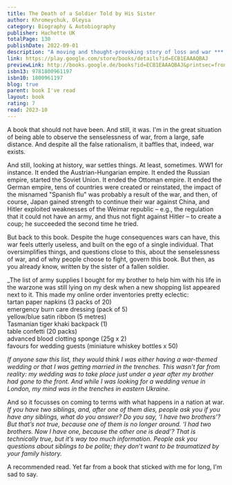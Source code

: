 ```yaml
---  
title: The Death of a Soldier Told by His Sister  
author: Khromeychuk, Oleysa  
category: Biography & Autobiography  
publisher: Hachette UK  
totalPage: 130  
publishDate: 2022-09-01  
description: "A moving and thought-provoking story of loss and war *** 'Elegantly written... packed with the sharpness of moments when a death suddenly becomes real' -TLS 'If you want to understand Ukraine's determination to resist, Olesya Khromeychuk's book is essential.' -Paul Mason, author of How to Stop Fascism 'A touching and brilliantly written account about grief, and also about strength. I read it in one night.' -Olia Hercules 'If you read only one book about the war, this is the one to read.' -Henry Marsh, author of Do No Harm [A] tender and courageous book... Khromeychuk's clear-sighted prose expresses the pain that thousands, even millions, have felt, not just in Ukraine now but in every conflict, past and present. -The Literary Review Magazine WITH A FOREWORD BY PHILIPPE SANDS AND AN INTRODUCTION BY ANDREY KURKOV Killed by shrapnel as he served in the Ukrainian Armed Forces, Olesya Khromeychuk's brother Volodymyr died on the frontline in eastern Ukraine. As Olesya tries to come to terms with losing her brother, she also tries to process the Russian invasion of Ukraine: as an immigrant living far from the frontline, as a historian of war and how societies respond to them, and as a woman, a civilian, and a sister. In this timely blend of memoir and essay, Olesya Khromeychuk tells the story of her brother - the wiser older sibling, the artist and the soldier - and of his death. Deeply moving and thoughtful, The Death of a Soldier Told by His Sister picks apart the ways political violence shapes everyone and everything it touches and depicts with extraordinary intimacy the singular and complicated bond between a brother and sister. Olesya's vivid writing is a personal and powerful commitment to honesty in life, in death and in memory. 'Soon before he died, my brother said he had become a warrior. Why would a thinker, an artist, wish to become a soldier? Perhaps I didn't appreciate what it meant to be a thinker and an artist, or, maybe, what it meant to be a soldier.' 'In vivid, intimate prose and with unflinching honesty, Olesya Khromeychuk introduces us to the brother she lost in the war and found in her grief.' -Dr Rory Finnin, University of Cambridge 'I admire a book that invites me to grapple with knotty questions. Olesya Khromeychuk has written such a book - beautifully.' - Professor Cynthia Enloe, author of Nimo's War 'Moving, intelligent, and brilliantly written.' -Anna Reid, author of Borderland: A Journey Through the History of Ukraine"  
link: https://play.google.com/store/books/details?id=ECB1EAAAQBAJ  
previewLink: http://books.google.de/books?id=ECB1EAAAQBAJ&printsec=frontcover&dq=Khromeychuk&hl=&as_pt=BOOKS&cd=6&source=gbs_api  
isbn13: 9781800961197  
isbn10: 1800961197  
blog: true  
parent: book I've read  
layout: book  
rating: 7  
read: 2023-10  
---  
```

  
A book that should not have been.  And still, it was.  I'm in the great situation of being able to observe the senselessness of war, from a large, safe distance.  And despite all the false rationalism, it baffles that, indeed, war exists.  
  
And still, looking at history, war settles things. At least, sometimes. WW1 for instance.  It ended the Austrian-Hungarian empire.  It ended the Russian empire, started the Soviet Union.  It ended the Ottoman empire.  It ended the German empire, tens of countries were created or reinstated, the impact of the misnamed "Spanish flu" was probably a result of the war, and then, of course, Japan gained strength to continue their war against China, and Hitler exploited weaknesses of the Weimar republic – e.g., the regulation that it could not have an army, and thus not fight against Hitler – to create a coup; he succeeded the second time he tried.  
  
But back to this book. Despite the huge consequences wars can have, this war feels utterly useless, and built on the ego of a single individual. That oversimplifies things, and questions close to this, about the senselessness of war, and of why people choose to fight, govern this book. But then, as you already know, written by the sister of a fallen soldier.  
  
_The list of army supplies I bought for my brother to help him with his life in the warzone was still lying on my desk when a new shopping list appeared next to it. This made my online order inventories pretty eclectic:   
tartan paper napkins (3 packs of 20)   
emergency burn care dressing (pack of 5)  
yellow/blue satin ribbon (5 metres)   
Tasmanian tiger khaki backpack (1)   
table confetti (20 packs)   
advanced blood clotting sponge (25g x 2)   
favours for wedding guests (miniature whiskey bottles x 50)   
  
_If anyone saw this list, they would think I was either having a war-themed wedding or that I was getting married in the trenches. This wasn’t far from reality: my wedding was to take place just under a year after my brother had gone to the front. And while I was looking for a wedding venue in London, my mind was in the trenches in eastern Ukraine._  
  
And so it focusses on coming to terms with what happens in a nation at war.  _If you have two siblings, and, after one of them dies, people ask you if you have any siblings, what do you answer? Do you say, ‘I have two brothers’? But that’s not true, because one of them is no longer around. ‘I had two brothers. Now I have one, because the other one is dead’? That is technically true, but it’s way too much information. People ask you questions about siblings to be polite; they don’t want to be traumatized by your family history._  
  
A recommended read.  Yet far from a book that sticked with me for long, I'm sad to say.